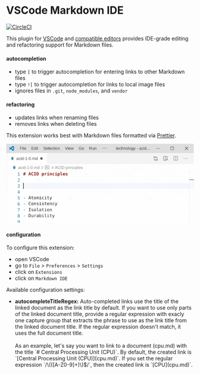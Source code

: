 # VSCode Markdown IDE

[![CircleCI](https://circleci.com/gh/kevgo/vscode-markdown-ide.svg?style=shield)](https://circleci.com/gh/kevgo/vscode-markdown-ide)

This plugin for [VSCode](https://code.visualstudio.com) and
[compatible editors](https://open-vsx.org) provides IDE-grade editing and
refactoring support for Markdown files.

#### autocompletion

- type `[` to trigger autocompletion for entering links to other Markdown files
- type `![` to trigger autocompletion for links to local image files
- ignores files in `.git`, `node_modules`, and `vendor`

#### refactoring

- updates links when renaming files
- removes links when deleting files

This extension works best with Markdown files formatted via
[Prettier](https://prettier.io).

![autocompletion demo](https://raw.githubusercontent.com/kevgo/vscode-markdown-ide/master/documentation/autocomplete.gif)

#### configuration

To configure this extension:

- open VSCode
- go to `File` > `Preferences` > `Settings`
- click on `Extensions`
- click on <code type="configExtName">Markdown IDE</code>

Available configuration settings:

<ul type="configurationOptions">
  <li>
	  <b>autocompleteTitleRegex:</b>
		Auto-completed links use the title of the linked document as the link title by default.
		If you want to use only parts of the linked document title, provide a regular expression with exacly one capture group that extracts the phrase to use as the link title from the linked document title.
		If the regular expression doesn't match, it uses the full document title.
		<br><br>
		As an example, let's say you want to link to a document (cpu.md) with the title `# Central Processing Unit (CPU)`.
		By default, the created link is `[Central Processing Unit (CPU)](cpu.md)`.
		If you set the regular expression `/\(([A-Z0-9]+)\)$/`, then the created link is `[CPU](cpu.md)`.
	</li>
</ul>
